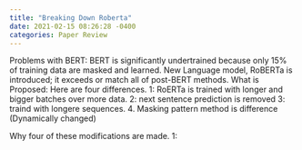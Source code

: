 ```yaml
---
title: "Breaking Down Roberta"
date: 2021-02-15 08:26:28 -0400
categories: Paper Review
---
```

Problems with BERT: BERT is significantly undertrained because only 15% of training data are masked and learned.  New Language model, RoBERTa is introduced; it exceeds or match all of post-BERT methods.
What is Proposed: Here are four differences. 1: RoERTa is trained with longer and bigger batches over more data.  2:  next sentence prediction is removed 3: traind with longere sequences. 4. Masking pattern method is difference (Dynamically changed)


Why four of these modifications are made.
1:
